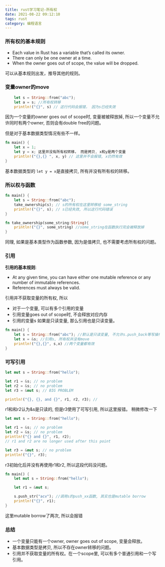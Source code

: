 ```yaml
---
title: rust学习笔记-所有权
date: 2021-08-22 09:12:10
tags: rust
category: 编程语言
---
```

### 所有权的基本规则
 - Each value in Rust has a variable that’s called its owner.
 - There can only be one owner at a time.
 - When the owner goes out of scope, the value will be dropped.

可以从基本规则出发，推导其他的规则。

### 变量owner的move
```rust
    let s = String::from("abc");
    let a = s; //所有权转移
    println!("{}", s) // 这行代码会报错， 因为s已经失效
```
因为一个变量的owner goes out of scope时, 变量被被释放掉, 所以一个变量不允许同时有两个owner, 否则会有double free的问题。

但是对于基本数据类型情况有些不一样。
```rust
fn main() {
    let x = 1;
    let y = x; 这里并没有所有权转移， 而是拷贝, x和y是两个变量
    println!("{},{} ", x, y) // 这里并不会报错, x仍然有效
}
```
基本数据类型的 `let y = x`是直接拷贝, 所有并没有所有权的转移。

### 所以权与函数

```rust
fn main() {
    let s = String::from("abc");
    take_ownership(s); // s的所有权在这里转移给 some_string
    println!("{}", s); // s已经失效, 所以这行代码错误
}

fn take_ownership(some_string:String){
    println!("{}", some_string) //some_string在函数执行完会被释放掉
}
```
同理, 如果是基本类型作为函数参数, 因为是值拷贝, 也不需要考虑所有权的问题。

### 引用
**引用的基本规则**:
- At any given time, you can have either one mutable reference or any number of immutable references.
- References must always be valid.

引用并不获取变量的所有权, 所以
- 对于一个变量, 可以有多个引用的变量
- 引用变量goes out of scope时, 不会释放对应内存
- 引用的变量s 如果是只读变量, 那么引用也是只读变量。
```rust
fn main() {
    let s = String::from("abc"); //默认是只读变量, 不允许s.push_back等写操作。
    let x = &s; //引用s, 所有权并没有move
    println!("{},{}", s,x) //两个变量都有效
}
```

### 可写引用
```rust
let mut s = String::from("hello");

let r1 = &s; // no problem
let r2 = &s; // no problem
let r3 = &mut s; // BIG PROBLEM

println!("{}, {}, and {}", r1, r2, r3); //
```
r1和和r2认为&s是只读的, 但是r3使用了可写引用, 所以这里报错。
稍微修改一下
```rust
let mut s = String::from("hello");

let r1 = &s; // no problem
let r2 = &s; // no problem
println!("{} and {}", r1, r2);
// r1 and r2 are no longer used after this point

let r3 = &mut s; // no problem
println!("{}", r3);
```
r3初始化后并没有再使用r1和r2, 所以这段代码没问题。


```rust
fn main() {
    let mut s = String::from("hello");

    let r1 = &mut s;

    s.push_str("acv"); //调用s的push_xx函数, 其实也是mutable borrow
    println!("{}", r1);
}
```
这里mutable borrow了两次, 所以会报错
### 总结
- 一个变量只能有一个owner, owner goes out of scope, 变量会释放。
- 基本数据类型是拷贝, 所以不存在owner转移的问题。
- 引用并不获取变量的所有权。在一个scope里, 可以有多个普通引用和一个写引用。
